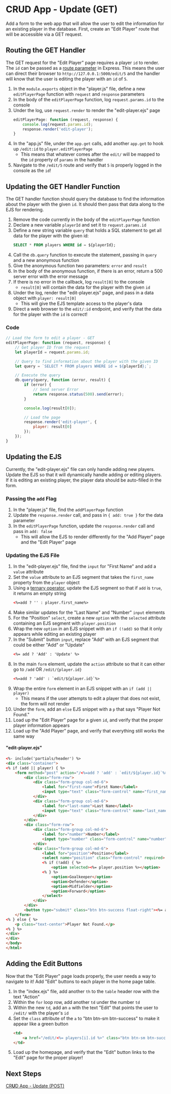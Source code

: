# CR**U**D App - Update (GET)
Add a form to the web app that will allow the user to edit the information for an existing player in the database. First, create an "Edit Player" route that will be accessible via a GET request.

## Routing the GET Handler
The GET request for the "Edit Player" page requires a player `id` to render. The `id` can be passed as a [route parameter](http://expressjs.com/en/guide/routing.html#route-parameters) in Express. This means the user can direct their browser to `http://127.0.0.1:5000/edit/5` and the handler will know that the user is editing the player with an `id` of `5`.

1. In the `module.exports` object in the "player.js" file, define a new `editPlayerPage` function with `request` and `response` parameters
1. In the body of the `editPlayerPage` function, log `request.params.id` to the console
1. Under the log, use `request.render` to render the "edit-player.ejs" page
    ```js
    editPlayerPage: function (request, response) {
        console.log(request.params.id);
        response.render('edit-player');
    }
    ```
1. In the "app.js" file, under the `app.get` calls, add another `app.get` to hook up `/edit:id` to `player.editPlayerPage`
    - This means that whatever comes after the `edit/` will be mapped to the `id` property of `params` in the handler
1. Navigate to the `/edit/5` route and verify that `5` is properly logged in the console as the `id`!

## Updating the GET Handler Function
The GET handler function should query the database to find the information about the player with the given `id`. It should then pass that data along to the EJS for rendering.

1. Remove the code currently in the body of the `editPlayerPage` function
1. Declare a new variable `playerId` and set it to `request.params.id`
1. Define a new string variable `query` that holds a SQL statement to get all data for the player with the given id:
    ```sql
    SELECT * FROM players WHERE id = ${playerId};
    ```
1. Call the `db.query` function to execute the statement, passing in `query` and a new anonymous function
1. Give the anonymous function two parameters: `error` and `result`
1. In the body of the anonymous function, if there is an error, return a 500 server error with the error message
1. If there is no error in the callback, log `result[0]` to the console
    - `result[0]` will contain the data for the player with the given `id`
1. Under the log, render the "edit-player.ejs" page, and pass in a data object with `player: result[0]`
    - This will give the EJS template access to the player's data
1. Direct a web browser to the `edit/:id` endpoint, and verify that the data for the player with the `id` is correct!

### Code
```js
// Load the form to edit a player - GET
editPlayerPage: function (request, response) {
    // Get player ID from the request
    let playerId = request.params.id;

    // Query to find information about the player with the given ID
    let query = `SELECT * FROM players WHERE id = ${playerId};`;

    // Execute the query
    db.query(query, function (error, result) {
        if (error) {
            // Send server Error
            return response.status(500).send(error);
        }

        console.log(result[0]);

        // Load the page
        response.render('edit-player', {
            player: result[0]
        });
    });
}
```

## Updating the EJS
Currently, the "edit-player.ejs" file can only handle adding new players. Update the EJS so that it will dynamically handle adding _or_ editing players. If it is editing an existing player, the player data should be auto-filled in the form.

### Passing the `add` Flag
1. In the "player.js" file, find the `addPlayerPage` function
1. Update the `response.render` call, and pass in `{ add: true }` for the data parameter
1. In the `editPlayerPage` function, update the `response.render` call and pass in `add: false`
    - This will allow the EJS to render differently for the "Add Player" page and the "Edit Player" page

### Updating the EJS File
1. In the "edit-player.ejs" file, find the `input` for "First Name" and add a `value` attribute
1. Set the `value` attribute to an EJS segment that takes the `first_name` property from the `player` object
1. Using a [ternary operator](https://developer.mozilla.org/en-US/docs/Web/JavaScript/Reference/Operators/Conditional_Operator), update the EJS segment so that if `add` is `true`, it returns an empty string
    ```html
    <%=add ? '' : player.first_name%>
    ```
1. Make similar updates for the "Last Name" and "Number" `input` elements
1. For the "Position" `select`, create a new `option` with the `selected` attribute containing an EJS segment with `player.position`
1. Wrap the new `option` in an EJS snippet with an `if (!add)` so that it only appears while editing an existing player
1. In the "Submit" button `input`, replace "Add" with an EJS segment that could be either "Add" or "Update"
    ```html
    <%= add ? 'Add' : 'Update' %>
    ```
1. In the main `form` element, update the `action` attribute so that it can either go to `/add` OR `/edit/{player.id}`
    ```html
    <%=add ? 'add' : `edit/${player.id}`%>
    ```
1. Wrap the entire `form` element in an EJS snippet with an `if (add || player)`
    - This means if the user attempts to edit a player that does not exist, the form will not render
1. Under the `form`, add an `else` EJS snippet with a `p` that says "Player Not Found."
1. Load up the "Edit Player" page for a given `id`, and verify that the proper player information appears
1. Load up the "Add Player" page, and verify that everything still works the same way

#### "edit-player.ejs"
```html
<%- include('partials/header') %>
<div class="container">
<% if (add || player) { %>
    <form method="post" action="/<%=add ? 'add' : `edit/${player.id}`%>">
        <div class="form-row">
            <div class="form-group col-md-6">
                <label for="first-name">First Name</label>
                <input type="text" class="form-control" name="first_name" value="<%=add ? '' : player.first_name%>" required>
            </div>
            <div class="form-group col-md-6">
                <label for="last-name">Last Name</label>
                <input type="text" class="form-control" name="last_name" value="<%=add ? '' : player.last_name%>" required>
            </div>
        </div>
        <div class="form-row">
            <div class="form-group col-md-6">
                <label for="number">Number</label>
                <input type="number" class="form-control" name="number" value="<%=add ? '' : player.number%>" required>
            </div>
            <div class="form-group col-md-6">
                <label for="position">Position</label>
                <select name="position" class="form-control" required>
                <% if (!add) { %>
                    <option selected><%= player.position %></option>
                <% } %>
                    <option>Goalkeeper</option>
                    <option>Defender</option>
                    <option>Midfielder</option>
                    <option>Forward</option>
                </select>
            </div>
        </div>
        <button type="submit" class="btn btn-success float-right"><%= add ? 'Add' : 'Update' %> Player</button>
    </form>
<% } else { %>
    <p class="text-center">Player Not Found.</p>
<% } %>
</div>
</div>
</body>
</html>
```

## Adding the Edit Buttons
Now that the "Edit Player" page loads properly, the user needs a way to navigate to it! Add "Edit" buttons to each player in the home page table.

1. In the "index.ejs" file, add another `th` to the `table` header row with the text "Action"
1. Within the `for` loop row, add another `td` under the number `td`
1. Within the new `td`, add an `a` with the text "Edit" that points the user to `/edit/` with the player's `id`
1. Set the `class` attribute of the `a` to "btn btn-sm btn-success" to make it appear like a green button
    ```html
    <td>
        <a href="/edit/<%= players[i].id %>" class="btn btn-sm btn-success">Edit</a>
    </td>
    ```
1. Load up the homepage, and verify that the "Edit" button links to the "Edit" page for the proper player!

## Next Steps
[CR**U**D App - Update (POST)](CrudAppUpdatePost.md)